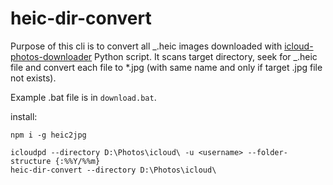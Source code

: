 # heic-dir-convert

Purpose of this cli is to convert all _.heic images downloaded with [icloud-photos-downloader](https://github.com/icloud-photos-downloader) Python script. It scans target directory, seek for _.heic file and convert each file to \*.jpg (with same name and only if target .jpg file not exists).

Example .bat file is in `download.bat`.

install:

```
npm i -g heic2jpg
```

```shell
icloudpd --directory D:\Photos\icloud\ -u <username> --folder-structure {:%%Y/%%m}
heic-dir-convert --directory D:\Photos\icloud\
```
